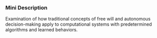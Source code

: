 ### Mini Description

Examination of how traditional concepts of free will and autonomous decision-making apply to computational systems with predetermined algorithms and learned behaviors.

